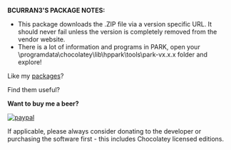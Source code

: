 **BCURRAN3'S PACKAGE NOTES:**

* This package downloads the .ZIP file via a version specific URL. It should never fail unless the version is completely removed from the vendor website.
* There is a lot of information and programs in PARK, open your \programdata\chocolatey\lib\hppark\tools\park-vx.x.x folder and explore!

Like my [packages](https://chocolatey.org/profiles/bcurran3)? 

Find them useful?

**Want to buy me a beer?**

[![paypal](https://www.paypalobjects.com/en_US/i/btn/btn_donateCC_LG.gif)](https://www.paypal.com/cgi-bin/webscr?cmd=_s-xclick&hosted_button_id=4ECL3UCG5CGB6)

If applicable, please always consider donating to the developer or purchasing the software first - this includes Chocolatey licensed editions. 

